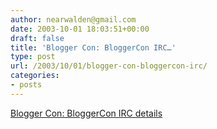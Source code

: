 ```yaml
---
author: nearwalden@gmail.com
date: 2003-10-01 18:03:51+00:00
draft: false
title: 'Blogger Con: BloggerCon IRC…'
type: post
url: /2003/10/01/blogger-con-bloggercon-irc/
categories:
- posts
---
```


[Blogger Con: BloggerCon IRC details](//blogs.law.harvard.edu/bloggerCon/discuss/msgReader$355')



